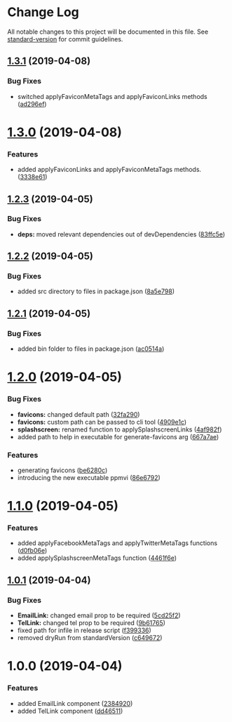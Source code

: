 # Change Log

All notable changes to this project will be documented in this file. See [standard-version](https://github.com/conventional-changelog/standard-version) for commit guidelines.

## [1.3.1](https://github.com/ppmvi/needful-things/compare/v1.3.0...v1.3.1) (2019-04-08)


### Bug Fixes

* switched applyFaviconMetaTags and applyFaviconLinks methods ([ad296ef](https://github.com/ppmvi/needful-things/commit/ad296ef))



# [1.3.0](http://gitlab.ppm-vi.de/nodejs/needful-things/compare/v1.2.3...v1.3.0) (2019-04-08)


### Features

* added applyFaviconLinks and applyFaviconMetaTags methods. ([3338e61](http://gitlab.ppm-vi.de/nodejs/needful-things/commit/3338e61))



## [1.2.3](http://gitlab.ppm-vi.de/nodejs/needful-things/compare/v1.2.2...v1.2.3) (2019-04-05)


### Bug Fixes

* **deps:** moved relevant dependencies out of devDependencies ([83ffc5e](http://gitlab.ppm-vi.de/nodejs/needful-things/commit/83ffc5e))



## [1.2.2](http://gitlab.ppm-vi.de/nodejs/needful-things/compare/v1.2.1...v1.2.2) (2019-04-05)


### Bug Fixes

* added src directory to files in package.json ([8a5e798](http://gitlab.ppm-vi.de/nodejs/needful-things/commit/8a5e798))



## [1.2.1](http://gitlab.ppm-vi.de/nodejs/needful-things/compare/v1.2.0...v1.2.1) (2019-04-05)


### Bug Fixes

* added bin folder to files in package.json ([ac0514a](http://gitlab.ppm-vi.de/nodejs/needful-things/commit/ac0514a))



# [1.2.0](http://gitlab.ppm-vi.de/nodejs/needful-things/compare/v1.1.0...v1.2.0) (2019-04-05)


### Bug Fixes

* **favicons:** changed default path ([32fa290](http://gitlab.ppm-vi.de/nodejs/needful-things/commit/32fa290))
* **favicons:** custom path can be passed to cli tool ([4909e1c](http://gitlab.ppm-vi.de/nodejs/needful-things/commit/4909e1c))
* **splashscreen:** renamed function to applySplashscreenLinks ([4af982f](http://gitlab.ppm-vi.de/nodejs/needful-things/commit/4af982f))
* added path to help in executable for generate-favicons arg ([667a7ae](http://gitlab.ppm-vi.de/nodejs/needful-things/commit/667a7ae))


### Features

* generating favicons ([be6280c](http://gitlab.ppm-vi.de/nodejs/needful-things/commit/be6280c))
* introducing the new executable ppmvi ([86e6792](http://gitlab.ppm-vi.de/nodejs/needful-things/commit/86e6792))



# [1.1.0](http://gitlab.ppm-vi.de/nodejs/needful-things/compare/v1.0.1...v1.1.0) (2019-04-05)


### Features

* added applyFacebookMetaTags and applyTwitterMetaTags functions ([d0fb06e](http://gitlab.ppm-vi.de/nodejs/needful-things/commit/d0fb06e))
* added applySplashscreenMetaTags function ([4461f6e](http://gitlab.ppm-vi.de/nodejs/needful-things/commit/4461f6e))



## [1.0.1](http://gitlab.ppm-vi.de/nodejs/needful-things/compare/v1.0.0...v1.0.1) (2019-04-04)


### Bug Fixes

* **EmailLink:** changed email prop to be required ([5cd25f2](http://gitlab.ppm-vi.de/nodejs/needful-things/commit/5cd25f2))
* **TelLink:** changed tel prop to be required ([9b61765](http://gitlab.ppm-vi.de/nodejs/needful-things/commit/9b61765))
* fixed path for infile in release script ([f399336](http://gitlab.ppm-vi.de/nodejs/needful-things/commit/f399336))
* removed dryRun from standardVersion ([c649672](http://gitlab.ppm-vi.de/nodejs/needful-things/commit/c649672))



# 1.0.0 (2019-04-04)


### Features

* added EmailLink component ([2384920](http://gitlab.ppm-vi.de/nodejs/needful-things/commit/2384920))
* added TelLink component ([dd46511](http://gitlab.ppm-vi.de/nodejs/needful-things/commit/dd46511))
